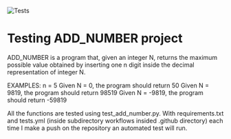 ![Tests](https://github.com/PIETRO-ing/how_to_test_functions/actions/workflows/tests.yml/badge.svg)


# Testing ADD_NUMBER project

ADD_NUMBER is a program that, given an integer N, returns the maximum possible value obtained by inserting one n digit inside the decimal representation of integer N.

EXAMPLES:
n = 5
Given N = 0, the program should return 50
Given N = 9819, the program should return 98519
Given N = -9819, the program should return -59819

All the functions are tested using test_add_number.py.
With requirements.txt and tests.yml (inside subdirectory workflows insided .github directory) each time I make a push on the repository an automated test will run.
